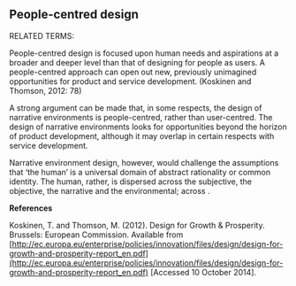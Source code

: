 ## People-centred design

RELATED TERMS:

People-centred design is focused upon human needs and aspirations at a broader and deeper level than that of designing for people as users. A people-centred approach can open out new, previously unimagined opportunities for product and service development. (Koskinen and Thomson, 2012: 78)

A strong argument can be made that, in some respects, the design of narrative environments is people-centred, rather than user-centred. The design of narrative environments looks for opportunities beyond the horizon of product development, although it may overlap in certain respects with service development.

Narrative environment design, however, would challenge the assumptions that ‘the human’ is a universal domain of abstract rationality or common identity. The human, rather, is dispersed across the subjective, the objective, the narrative and the environmental; across .

**References**

Koskinen, T. and Thomson, M. (2012). Design for Growth & Prosperity. Brussels: European Commission. Available from [http://ec.europa.eu/enterprise/policies/innovation/files/design/design-for-growth-and-prosperity-report_en.pdf](http://ec.europa.eu/enterprise/policies/innovation/files/design/design-for-growth-and-prosperity-report_en.pdf) [Accessed 10 October 2014].

